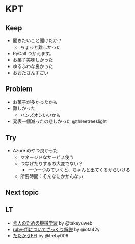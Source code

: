 # KPT

## Keep

- 聞きたいこと聞けたか？
  - ちょっと難しかった
- PyCall つかえます。
- お菓子美味しかった
- ゆるふわな良かった
- おおたさんすごい

## Problem

- お菓子が多かったかも
- 難しかった
  - ハンズオンいいかも
- 発表一個減ったの悲しかった @threetreeslight

## Try

- Azure のやつ良かった
  - マネージドなサービス使う
  - つなげたりするの大変でない？
    - 一つ一つみていくと、ちゃんと出てくるからいける
  - 所要時間：そんなにかかんない

## Next topic



## LT

- [素人のための機械学習](https://www.slideshare.net/uzuki05/ss-77335636) by @takeyuweb
- [ruby-ffiについてざっくり解説](https://www.slideshare.net/ota42y/rubyffi-77448937) by @ota42y
- [たたかうFFI](https://www.slideshare.net/treby/ffi-77393884) by @treby006
